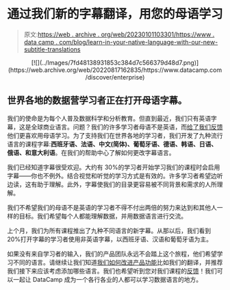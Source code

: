 # 通过我们新的字幕翻译，用您的母语学习

> 原文:[https://web . archive . org/web/20230101103301/https://www . data camp . com/blog/learn-in-your-native-language-with-our-new-subtitle-translations](https://web.archive.org/web/20230101103301/https://www.datacamp.com/blog/learn-in-your-native-language-with-our-new-subtitle-translations)

<center>[![](../Images/7fd48138931853c384d7c566379d48d7.png)](https://web.archive.org/web/20220817162835/https://www.datacamp.com/discover/enterprise)</center>

## 世界各地的数据营学习者正在打开母语字幕。

我们的使命是为每个人普及数据科学和分析教育。但直到最近，我们只有英语字幕，这是全球商业语言。问题？我们的许多学习者母语不是英语，而[给了我们反馈](https://web.archive.org/web/20220817162835/https://support.datacamp.com/hc/en-us/requests/new?ticket_form_id=360000029413)他们更喜欢用母语学习。为了支持我们在世界各地的学习者，我们开发了九种流行语言的课程字幕:**西班牙语、法语、中文(简体)、葡萄牙语、德语、韩语、日语、俄语、**和**意大利语**。在我们的帮助中心了解如何更改字幕语言。

我们已经知道字幕很受欢迎。大约有 30%的学习者开始学习我们的课程时会启用字幕——你也不例外。结合视觉和听觉的学习方式是有效的。许多学习者希望边听边读，这有助于理解。此外，字幕使我们的目录更容易被不同背景和需求的人所理解。

我们不希望我们的母语不是英语的学习者不得不付出两倍的努力来达到和其他人一样的目标。我们希望每个人都能理解数据，并用数据语言进行交流。

上个月，我们为所有课程推出了九种不同语言的新字幕。从那以后，我们看到 20%打开字幕的学习者使用非英语字幕，以西班牙语、汉语和葡萄牙语为主。

如果没有来自学习者的输入，我们的产品团队永远不会踏上这个旅程，他们希望学习不同的语言。请继续让我们知道[我们如何改进产品功能](https://web.archive.org/web/20220817162835/https://support.datacamp.com/hc/en-us/requests/new?ticket_form_id=360000029413)比如我们的翻译，并推荐我们接下来应该考虑添加哪些语言。我们也希望听到您对我们课程的[反馈](https://web.archive.org/web/20220817162835/https://support.datacamp.com/hc/en-us/requests/new?ticket_form_id=360000029453)！我们可以一起让 DataCamp 成为一个各行各业的人都可以学习数据语言的地方。